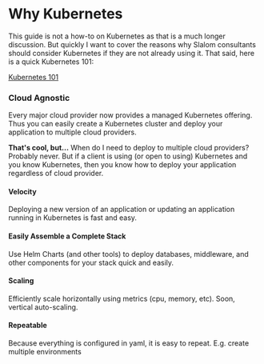 # Why Kubernetes

This guide is not a how-to on Kubernetes as that is a much longer discussion. But quickly I want to cover the reasons
why Slalom consultants should consider Kubernetes if they are not already using it. That said, here is a quick Kubernetes
101:

[Kubernetes 101](k8s-101.md)

### Cloud Agnostic
Every major cloud provider now provides a managed Kubernetes offering. Thus you can easily create a Kubernetes cluster and deploy your
application to multiple cloud providers. 

**That's cool, but...** When do I need to deploy to multiple cloud providers? Probably never. But if a client is using 
(or open to using) Kubernetes and you know Kubernetes, then you know how to deploy your application regardless of cloud provider.

#### Velocity
Deploying a new version of an application or updating an application running in Kubernetes is fast and easy.

#### Easily Assemble a Complete Stack
Use Helm Charts (and other tools) to deploy databases, middleware, and other components for your stack quick and easily. 

#### Scaling
Efficiently scale horizontally using metrics (cpu, memory, etc). Soon, vertical auto-scaling.

#### Repeatable
Because everything is configured in yaml, it is easy to repeat. E.g. create multiple environments





